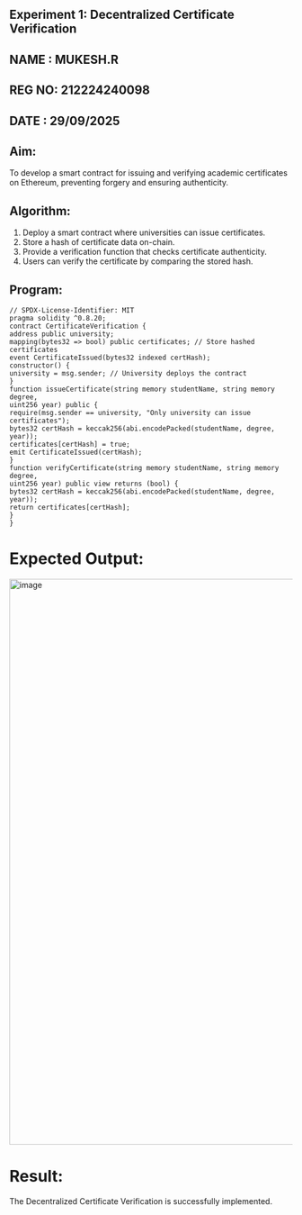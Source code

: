 ## Experiment 1: Decentralized Certificate Verification
## NAME : MUKESH.R
## REG NO: 212224240098
## DATE : 29/09/2025
## Aim:
  To develop a smart contract for issuing and verifying academic certificates on Ethereum, preventing forgery and ensuring authenticity.
## Algorithm:
1. Deploy a smart contract where universities can issue certificates.
2. Store a hash of certificate data on-chain.
3. Provide a verification function that checks certificate authenticity.
4. Users can verify the certificate by comparing the stored hash.
## Program:
```solidity
// SPDX-License-Identifier: MIT
pragma solidity ^0.8.20;
contract CertificateVerification {
address public university;
mapping(bytes32 => bool) public certificates; // Store hashed certificates
event CertificateIssued(bytes32 indexed certHash);
constructor() {
university = msg.sender; // University deploys the contract
}
function issueCertificate(string memory studentName, string memory degree,
uint256 year) public {
require(msg.sender == university, "Only university can issue certificates");
bytes32 certHash = keccak256(abi.encodePacked(studentName, degree,
year));
certificates[certHash] = true;
emit CertificateIssued(certHash);
}
function verifyCertificate(string memory studentName, string memory degree,
uint256 year) public view returns (bool) {
bytes32 certHash = keccak256(abi.encodePacked(studentName, degree,
year));
return certificates[certHash];
}
}
```
# Expected Output:
<img width="1895" height="1005" alt="image" src="https://github.com/user-attachments/assets/ed6ea073-be36-40ee-a6b3-e05b64dceca6" />


# Result:
The Decentralized Certificate Verification is successfully implemented.
